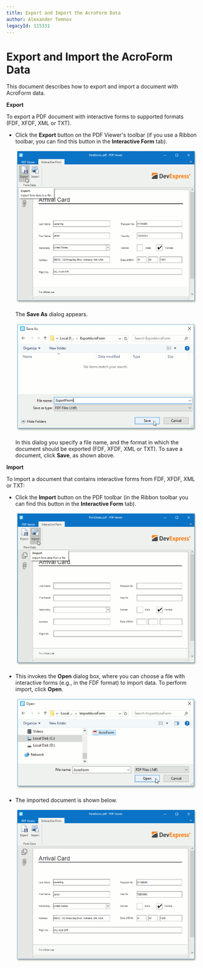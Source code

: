 ```yaml
---
title: Export and Import the AcroForm Data
author: Alexander Temnov
legacyId: 115331
---
```

# Export and Import the AcroForm Data
This document describes how to export and import a document with AcroForm data.

**Export**

To export a PDF document with interactive forms to supported formats  (FDF, XFDF, XML or TXT).
* Click the **Export** button on the PDF Viewer's toolbar (if you use a Ribbon toolbar, you can find this button in the **Interactive Form** tab).
	
	![ExportAcroForms](../../images/img118905.png)
	
	The **Save As** dialog appears.
	
	![ExportAcroForm_SaveAs](../../images/img118906.png)
	
	In this dialog you specify a file name, and the format in which the document should be exported (FDF, XFDF, XML or TXT). To save a document, click **Save**, as shown above.

**Import**

To import a document that contains interactive forms from FDF, XFDF, XML or TXT:
* Click the **Import** button on the PDF toolbar (in the Ribbon toolbar you can find this button in the **Interactive Form** tab).
	
	![ImportAcroFormData](../../images/img118909.png)
* This invokes the **Open** dialog box, where you can choose a file with interactive forms (e.g., in the FDF format) to import data. To perform import, click **Open**.
	
	![OpenAcroFormData](../../images/img118910.png)
* The imported document is shown below.
	
	![ImportedAcroForm](../../images/img118911.png)